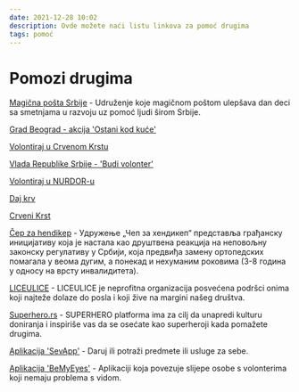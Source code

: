 ```yaml
---
date: 2021-12-28 10:02
description: Ovde možete naći listu linkova za pomoć drugima
tags: pomoć
---
```

# Pomozi drugima

[Magična pošta Srbije](https://www.instagram.com/magical_mail_srbija/) - Udruženje koje magičnom poštom ulepšava dan deci sa smetnjama u razvoju uz pomoć ljudi širom Srbije.

[Grad Beograd - akcija 'Ostani kod kuće'](https://ostanikodkuce.beograd.gov.rs)  

[Volontiraj u Crvenom Krstu](https://www.redcross.org.rs/sr/javna-ovla%C5%A1%C4%87enja-i-programi-cks/organizacija-i-razvoj/volonteri/)  

[Vlada Republike Srbije - 'Budi volonter'](https://www.budivolonter.gov.rs/)  

[Volontiraj u NURDOR-u](https://docs.google.com/forms/d/e/1FAIpQLSezoBMdsLUPSioOs9klrjH5Lrl4tj6WMhKiZ2_g0vp0W1G-0Q/viewform?c=0&w=1)  

[Daj krv](http://www.nbti.org.rs/cms/view.php?id=115)  

[Crveni Krst](https://www.redcross.org.rs/)  

[Čep za hendikep](https://cepzahendikep.org/) - Удружење „Чеп за хендикеп“ представља грађанску иницијативу која је настала као друштвена реакција на неповољну законску регулативу у Србији, која предвиђа замену ортопедских помагала у веома дугим, а понекад и нехуманим роковима (3-8 година у односу на врсту инвалидитета).  

[LICEULICE](https://www.liceulice.org/) - LICEULICE je neprofitna organizacija posvećena podršci onima koji najteže dolaze do posla i koji žive na margini našeg društva.  

[Superhero.rs](https://superhero.rs) - SUPERHERO platforma ima za cilj da unapredi kulturu doniranja i inspiriše vas da se osećate kao superheroji kada pomažete drugima.

[Aplikacija 'SevApp'](https://sevapp.rs/) - Daruj ili potraži predmete ili usluge za sebe.  

[Aplikacija 'BeMyEyes'](https://www.bemyeyes.com/) - Aplikaciji koja povezuje slijepe osobe s volonterima koji nemaju problema s vidom.  
